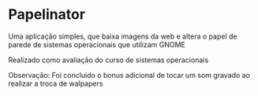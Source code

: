 # Papelinator
Uma aplicação simples, que baixa imagens da web e altera o papel de parede de sistemas operacionais que utilizam GNOME

Realizado como avaliação do curso de sistemas operacionais

Observação: Foi concluido o bonus adicional de tocar um som gravado ao realizar a troca de walpapers
